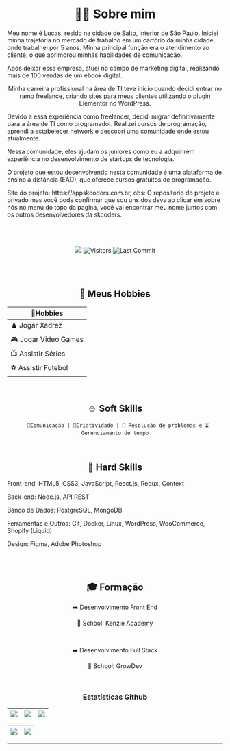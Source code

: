 <h1 align="center"> 🙋‍♂️ Sobre mim </h1>
<div align="center">
<p  align="left">
Meu nome é Lucas, resido na cidade de Salto, interior de São Paulo. Iniciei minha trajetória no mercado de trabalho em um cartório da minha cidade, onde trabalhei por 5 anos. Minha principal função era o atendimento ao cliente, o que aprimorou minhas habilidades de comunicação.
</p>

<p align="left">Após deixar essa empresa, atuei no campo de marketing digital, realizando mais de 100 vendas de um ebook digital. </p>

<p align="left">

Minha carreira profissional na área de TI teve início quando decidi entrar no ramo freelance, criando sites para meus clientes utilizando o plugin Elementor no WordPress.
</p>


<p align="left">Devido a essa experiência como freelancer, decidi migrar definitivamente para a área de TI como programador. Realizei cursos de programação, aprendi a estabelecer network e descobri uma comunidade onde estou atualmente. </p>

<p align="left">Nessa comunidade, eles ajudam os juniores como eu a adquirirem experiência no desenvolvimento de startups de tecnologia.</p>
<p align="left">O projeto que estou desenvolvendo nesta comunidade é uma plataforma de ensino a distância (EAD), que oferece cursos gratuitos de programação.</p>
<p align="left">Site do projeto: https://appskcoders.com.br, obs: O repositório do projeto é privado mas você pode confirmar que sou uns dos devs ao clicar em sobre nós no menu do topo da pagina, você vai encontrar meu nome juntos com os outros desenvolvedores da skcoders.</p>

 

</div>
<br/>
<br/>
<br/>
 
 <div align="center">
  <a href="https://github.com/lucaspaulus"><img src="https://img.shields.io/badge/PRs-welcome-blue.svg"/></a>
  <img alt="Visitors" src="https://komarev.com/ghpvc/?username=lucaspaulus&style=flat&labelColor=black&logo=github&label=PROFILE+VIEWS&color=blue" />
  <img alt="Last Commit" src="https://img.shields.io/github/last-commit/lucaspaulus/lucaspaulus?logo=markdown&label=LAST+UPDATE&color=blue&style=flat" />
 </div>
<br/>
<br/>



 <div align="center">
 <br>
 <h2>🎲 Meus Hobbies </h2>
   
  🎲Hobbies              |
  -----------------------|
  ♟️ Jogar Xadrez        |
  🎮 Jogar Video Games   | 
  📺 Assistir Séries     |
  ⚽ Assistir Futebol    |
  
<br>
</div>

 <div align="center">
 <h2> ☺️ Soft Skills</h2>
 <div>

      👄Comunicação | 🦸Criatividade | 🎯 Resolução de problemas e ⌛ Gerenciamento de tempo
 </div>
 <br>
<div align="center">
 <h2> 🔨 Hard Skills</h2>
 <div>
    <p align="left">Front-end: HTML5, CSS3, JavaScript, React.js, Redux, Context</p>
    <p align="left">Back-end: Node.js, API REST</p>
    <p align="left">Banco de Dados: PostgreSQL, MongoDB</p>
    <p align="left">Ferramentas e Outros: Git, Docker, Linux, WordPress, WooCommerce, Shopify (Liquid)</p>
    <p align="left">Design: Figma, Adobe Photoshop</p>   
 </div>
  
 
</div>
<br/>
<br/>
<div align="center">
 <h2>🎓 Formação</h2>
 <p> ➡️ Desenvolvimento Front End </p>
 <p>🏫 School: Kenzie Academy </p>
</div>
<br>
<div align="center"  >
  <p>➡️ Desenvolvimento Full Stack</p>
<p>🏫 School: GrowDev</p> 
    
</div>
<br/>


<div>
<h3>Estatísticas Github</h3>   

| ![](http://github-profile-summary-cards.vercel.app/api/cards/stats?username=lucaspaulus&theme=nord_dark) | ![](http://github-profile-summary-cards.vercel.app/api/cards/repos-per-language?username=lucaspaulus&hide=Html&theme=nord_dark) | ![](http://github-profile-summary-cards.vercel.app/api/cards/most-commit-language?username=lucaspaulus&theme=nord_dark) |
| :-: | :-: | :-: |

| ![](http://github-profile-summary-cards.vercel.app/api/cards/profile-details?username=lucaspaulus&theme=nord_dark) | ![](https://github-readme-streak-stats.herokuapp.com/?user=lucaspaulus&hide_border=true&date_format=M%20j%5B%2C%20Y%5D&background=2D3742&stroke=2D3742&ring=6bbbca&fire=6bbbca&currStreakNum=fff&sideNums=6bbbca&currStreakLabel=6bbbca&sideLabels=fff&dates=fff) |
| :-: | :-: |
   
</div>
<hr>



 

 

















